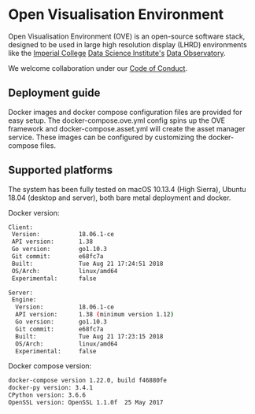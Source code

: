 # Open Visualisation Environment

Open Visualisation Environment (OVE) is an open-source software stack, designed to be used in large high resolution display (LHRD) environments like the [Imperial College](http://www.imperial.ac.uk) [Data Science Institute's](http://www.imperial.ac.uk/data-science/) [Data Observatory](http://www.imperial.ac.uk/data-science/data-observatory/).

We welcome collaboration under our [Code of Conduct](https://github.com/ove/ove-apps/blob/master/CODE_OF_CONDUCT.md).

## Deployment guide

Docker images and docker compose configuration files are provided for easy setup. The docker-compose.ove.yml config spins up the OVE framework and docker-compose.asset.yml will create the asset manager service. These images can be configured by customizing the docker-compose files.

## Supported platforms

The system has been fully tested on macOS 10.13.4 (High Sierra), Ubuntu 18.04 (desktop and server), both bare metal deployment and docker.

Docker version:

```sh
Client:
 Version:           18.06.1-ce
 API version:       1.38
 Go version:        go1.10.3
 Git commit:        e68fc7a
 Built:             Tue Aug 21 17:24:51 2018
 OS/Arch:           linux/amd64
 Experimental:      false

Server:
 Engine:
  Version:          18.06.1-ce
  API version:      1.38 (minimum version 1.12)
  Go version:       go1.10.3
  Git commit:       e68fc7a
  Built:            Tue Aug 21 17:23:15 2018
  OS/Arch:          linux/amd64
  Experimental:     false

```

Docker compose version:
```sh
docker-compose version 1.22.0, build f46880fe
docker-py version: 3.4.1
CPython version: 3.6.6
OpenSSL version: OpenSSL 1.1.0f  25 May 2017
```
